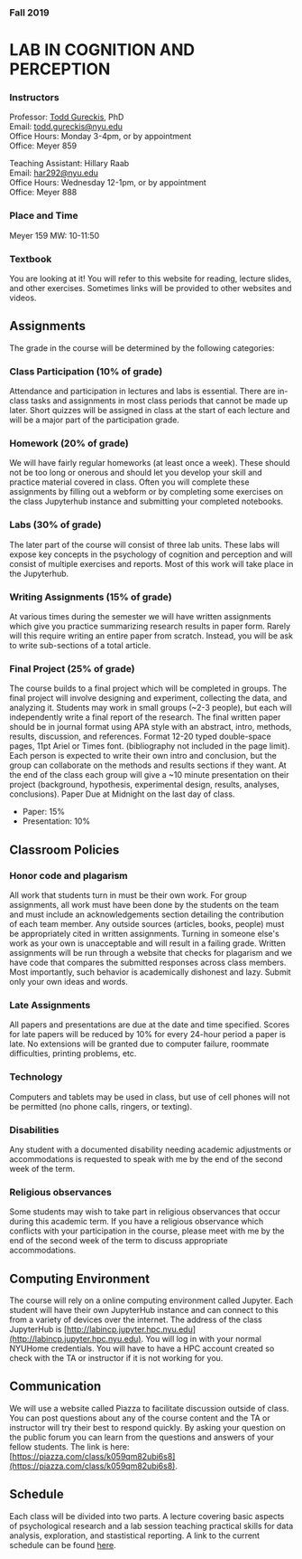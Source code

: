 ### Fall 2019
# LAB IN COGNITION AND PERCEPTION

### Instructors

Professor: [Todd Gureckis](http://gureckislab.org), PhD   
Email: todd.gureckis@nyu.edu  
Office Hours: Monday 3-4pm, or by appointment  
Office: Meyer 859

Teaching Assistant: Hillary Raab  
Email: har292@nyu.edu  
Office Hours:  Wednesday 12-1pm, or by appointment  
Office: Meyer 888  

### Place and Time
Meyer 159
MW: 10-11:50

### Textbook
You are looking at it!  You will refer to this website for reading, lecture slides, and other exercises.  Sometimes links will be provided to other websites and videos.
 
## Assignments
The grade in the course will be determined by the following categories:

### Class Participation (10% of grade)
Attendance and participation in lectures and labs is essential. There are in-class tasks and assignments in most class periods that cannot be made up later. Short quizzes will be assigned in class at the start of each lecture and will be a major part of the participation grade.

### Homework (20% of grade)
We will have fairly regular homeworks (at least once a week). These should not be too long or onerous and should let you develop your skill and practice material covered in class.  Often you will complete these assignments by filling out a webform or by completing some exercises on the class Jupyterhub instance and submitting your completed notebooks.

### Labs (30% of grade)
The later part of the course will consist of three lab units.  These labs will expose key concepts in the psychology of cognition and perception and will consist of multiple exercises and reports.  Most of this work will take place in the Jupyterhub.

### Writing Assignments (15% of grade)
At various times during the semester we will have written assignments which give you practice summarizing research results in paper form.  Rarely will this require writing an entire paper from scratch.  Instead, you will be ask to write sub-sections of a total article.

### Final Project (25% of grade)
The course builds to a final project which will be completed in groups.  The final project will involve designing and experiment, collecting the data, and analyzing it.  Students may work in small groups (~2-3 people), but each will independently write a final report of the research.  The final written paper should be in journal format using APA style with an abstract, intro, methods, results, discussion, and references. Format 12-20 typed double-space pages, 11pt Ariel or Times font. (bibliography not included in the page limit).  Each person is expected to write their own intro and conclusion, but the group can collaborate on the methods and results sections if they want.  At the end of the class each group will give a ~10 minute presentation on their project (background, hypothesis, experimental design, results, analyses, conclusions).  Paper Due at Midnight on the last day of class.
 - Paper: 15%
 - Presentation: 10%

## Classroom Policies

### Honor code and plagarism
All work that students turn in must be their own work. For group assignments, all work must have been done by the students on the team and must include an acknowledgements section detailing the contribution of each team member. Any outside sources (articles, books, people) must be appropriately cited in written assignments. Turning in someone else's work as your own is unacceptable and will result in a failing grade. Written assignments will be run through a website that checks for plagarism and we have code that compares the submitted responses across class members. Most importantly, such behavior is academically dishonest and lazy. Submit only your own ideas and words.


### Late Assignments
All papers and presentations are due at the date and time specified.  Scores for late papers will be reduced by 10% for every 24-hour period a paper is late. No extensions will be granted due to computer failure, roommate difficulties, printing problems, etc. 

### Technology
Computers and tablets may be used in class, but use of cell phones will not be permitted (no phone calls, ringers, or texting).

### Disabilities
Any student with a documented disability needing academic adjustments or accommodations is requested to speak with me by the end of the second week of the term.

### Religious observances
Some students may wish to take part in religious observances that occur during this academic term. If you have a religious observance which conflicts with your participation in the course, please meet with me by the end of the second week of the term to discuss appropriate accommodations.

## Computing Environment
The course will rely on a online computing environment called Jupyter.  Each student will have their own JupyterHub instance and can connect to this from a variety of devices over the internet.  The address of the class JupyterHub is [http://labincp.jupyter.hpc.nyu.edu](http://labincp.jupyter.hpc.nyu.edu).  You will log in with your normal NYUHome credentials.  You will have to have a HPC account created so check with the TA or instructor if it is not working for you.

## Communication
We will use a website called Piazza to facilitate discussion outside of class.  You can post questions about any of the course content and the TA or instructor will try their best to respond quickly.  By asking your question on the public forum you can learn from the questions and answers of your fellow students.  The link is here: [https://piazza.com/class/k059qm82ubi6s8](https://piazza.com/class/k059qm82ubi6s8).

## Schedule

Each class will be divided into two parts.  A lecture covering basic aspects of psychological research and a lab session teaching practical skills for data analysis, exploration, and stastistical reporting.  A link to the current schedule can be found [here](schedule).




